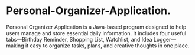 # Personal-Organizer-Application.
Personal Organizer Application is a Java-based program designed to help users manage and store essential daily information. It includes four useful tabs—Birthday Reminder, Shopping List, Watchlist, and Idea Logger—making it easy to organize tasks, plans, and creative thoughts in one place.
